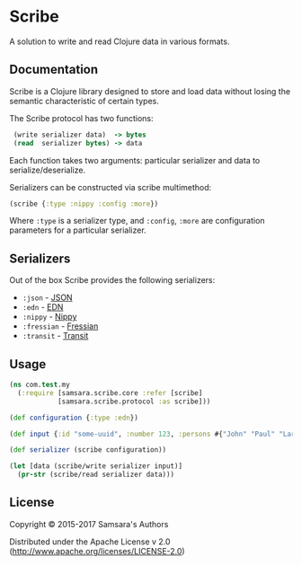 # Scribe

A solution to write and read Clojure data in various formats.

## Documentation
Scribe is a Clojure library designed to store and load data without
losing the semantic characteristic of certain types.

The Scribe protocol has two functions:

```clojure
 (write serializer data)  -> bytes
 (read  serializer bytes) -> data
```

Each function takes two arguments: particular serializer and data to
serialize/deserialize.

Serializers can be constructed via scribe multimethod:

```clojure
(scribe {:type :nippy :config :more})
```

Where `:type` is a serializer type, and `:config`, `:more` are
configuration parameters for a particular serializer.

## Serializers

Out of the box Scribe provides the following serializers:

* `:json` - [JSON](https://github.com/dakrone/cheshire)
* `:edn`  - [EDN](https://github.com/edn-format/edn)
* `:nippy` - [Nippy](https://github.com/ptaoussanis/nippy)
* `:fressian` - [Fressian](https://github.com/clojure/data.fressian)
* `:transit` - [Transit](https://github.com/cognitect/transit-clj)

## Usage

```clojure
(ns com.test.my
  (:require [samsara.scribe.core :refer [scribe]
            [samsara.scribe.protocol :as scribe]))

(def configuration {:type :edn})

(def input {:id "some-uuid", :number 123, :persons #{"John" "Paul" "Lara"}})

(def serializer (scribe configuration))

(let [data (scribe/write serializer input)]
  (pr-str (scribe/read serializer data)))
```

## License

Copyright © 2015-2017 Samsara's Authors

Distributed under the Apache License v 2.0 (http://www.apache.org/licenses/LICENSE-2.0)
